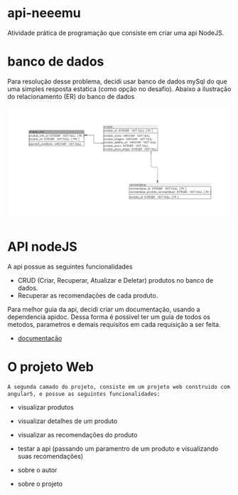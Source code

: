 # api-neeemu

Atividade prática de programação que consiste em criar uma api NodeJS. 

# banco de dados
Para resolução desse problema, decidi usar banco de dados mySql do que uma simples resposta estatica (como opção no desafio).
 Abaixo a ilustração do relacionamento (ER) do banco de dados

![modelo banco de dados](https://github.com/rudda/api-neeemu/blob/master/doc/src/modelagem_banco.PNG)

# API nodeJS

A api possue as seguintes funcionalidades

* CRUD (Criar, Recuperar, Atualizar e Deletar) produtos no banco de dados.
* Recuperar as recomendações de cada produto.

Para melhor guia da api, decidi criar um documentação, usando a dependencia apidoc. Dessa forma é possivel ter um guia de todos os metodos, parametros e demais requisitos em cada requisição a ser feita.
 
 *  [documentação](http://localhost/api-neemu/doc)


# O projeto Web

    A segunda camado do projeto, consiste em um projeto web construido com angular5, e possue as seguintes funcionalidades:

* visualizar produtos
* visualizar detalhes de um produto
* visualizar as recomendações do produto

* testar a api (passando um paramentro de um produto e visualizando suas recomendações)
* sobre o autor 
* sobre o projeto

